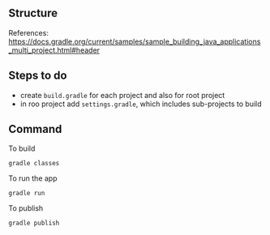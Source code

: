 ## Structure

References: https://docs.gradle.org/current/samples/sample_building_java_applications_multi_project.html#header

## Steps to do
- create `build.gradle` for each project and also for root project
- in roo project add `settings.gradle`, which includes sub-projects to build

## Command

To build

`gradle classes`

To run the app

`gradle run`

To publish

`gradle publish`